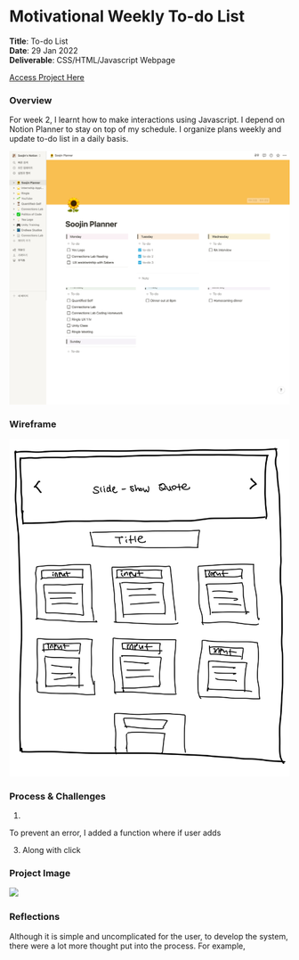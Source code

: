 # Motivational Weekly To-do List

**Title**: To-do List <br>
**Date**: 29 Jan 2022 <br>
**Deliverable**: CSS/HTML/Javascript Webpage <br>

[Access Project Here](https://soojin-lee0819.github.io/connectionsLab/Week2)

### Overview

For week 2, I learnt how to make interactions using Javascript. I depend on Notion Planner to stay on top of my schedule. I organize plans weekly and update to-do list in a daily basis. 

<img src="images/soojinplanner.png" width="600">


### Wireframe

<img src="images/wireframe.jpg" width="600">

### Process & Challenges



1)

To prevent an error, I added a function where if user adds 

3) Along with click 

### Project Image

<img src="images/todolist.png" width="700">


### Reflections 

Although it is simple and uncomplicated for the user, to develop the system, there were a lot more thought put into the process. For example, 
